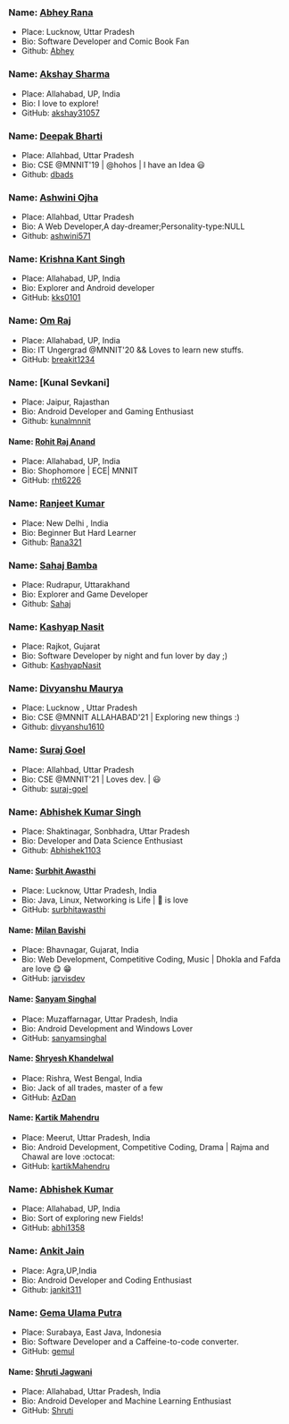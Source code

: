### Name: [Abhey Rana](https://abhey.github.io)
- Place: Lucknow, Uttar Pradesh
- Bio: Software Developer and Comic Book Fan
- Github: [Abhey](https://github.com/Abhey)

### Name: [Akshay Sharma](https://github.com/akshay31057)
- Place: Allahabad, UP, India
- Bio: I love to explore!
- GitHub: [akshay31057](https://github.com/akshay31057)

### Name: [Deepak Bharti](https://github.com/dbads)
- Place: Allahbad, Uttar Pradesh
- Bio: CSE @MNNIT'19 | @hohos | I have an Idea :smiley:
- Github: [dbads](https://github.com/dbads)

### Name: [Ashwini  Ojha](https://github.com/ashwini571)
- Place: Allahbad, Uttar Pradesh
- Bio: A Web Developer,A day-dreamer;Personality-type:NULL
- Github: [ashwini571](https://github.com/ashwini571)

### Name: [Krishna Kant Singh](https://github.com/kks0101)
- Place: Allahabad, UP, India
- Bio: Explorer and Android developer
- GitHub: [kks0101](https://github.com/kks0101)

### Name: [Om Raj](https://github.com/breakit1234)
- Place: Allahabad, UP, India
- Bio: IT Ungergrad @MNNIT'20 && Loves to learn new stuffs.
- GitHub: [breakit1234](https://github.com/breakit1234)

### Name: [Kunal Sevkani]
- Place: Jaipur, Rajasthan
- Bio: Android Developer and Gaming Enthusiast
- Github: [kunalmnnit](https://github.com/kunalmnnit)

#### Name: [Rohit Raj Anand](https://github.com/rht6226)
- Place: Allahabad, UP, India
- Bio: Shophomore | ECE| MNNIT
- GitHub: [rht6226](https://github.com/rht6226)

### Name: [Ranjeet Kumar](https://github.com/rkranjeet)
- Place: New Delhi , India
- Bio: Beginner But Hard Learner
- Github: [Rana321](https://github.com/rkranjeet)

### Name: [Sahaj Bamba](https://github.com/Sahaj-Bamba)
- Place: Rudrapur, Uttarakhand
- Bio: Explorer and Game Developer
- Github: [Sahaj](https://github.com/Sahaj-Bamba)

### Name: [Kashyap Nasit](https://github.com/KashyapNasit)
- Place: Rajkot, Gujarat
- Bio: Software Developer by night and fun lover by day ;)
- Github: [KashyapNasit](https://github.com/KashyapNasit)

### Name: [Divyanshu Maurya](https://github.com/divyanshu1610)
- Place: Lucknow , Uttar Pradesh
- Bio: CSE @MNNIT ALLAHABAD'21 | Exploring new things :)
- Github: [divyanshu1610](https://github.com/divyanshu1610)

### Name: [Suraj Goel](https://github.com/suraj-goel)
- Place: Allahbad, Uttar Pradesh
- Bio: CSE @MNNIT'21 | Loves dev. |  :smiley:
- Github: [suraj-goel](https://github.com/suraj-goel)

### Name: [Abhishek Kumar Singh](https://kumarabh494.wixsite.com/abhishekkumarsingh)
- Place: Shaktinagar, Sonbhadra, Uttar Pradesh
- Bio: Developer and Data Science Enthusiast
- Github: [Abhishek1103](https://github.com/Abhishek1103)

#### Name: [Surbhit Awasthi](https://github.com/surbhitawasthi)
- Place: Lucknow, Uttar Pradesh, India
- Bio: Java, Linux, Networking is Life | :pizza: is love
- GitHub: [surbhitawasthi](https://github.com/surbhitawasthi)

#### Name: [Milan Bavishi](https://github.com/jarvisdev)
- Place: Bhavnagar, Gujarat, India
- Bio: Web Development, Competitive Coding, Music | Dhokla and Fafda are love :yum: :grin:
- GitHub: [jarvisdev](https://github.com/jarvisdev)

#### Name: [Sanyam Singhal](https://github.com/sanyamsinghal)
- Place: Muzaffarnagar, Uttar Pradesh, India
- Bio: Android Development and Windows Lover
- GitHub: [sanyamsinghal](https://github.com/sanyamsinghal)

#### Name: [Shryesh Khandelwal](https://github.com/AzDan)
- Place: Rishra, West Bengal, India
- Bio: Jack of all trades, master of a few
- GitHub: [AzDan](https://github.com/AzDan)

#### Name: [Kartik Mahendru](https://github.com/kartikMahendru)
- Place: Meerut, Uttar Pradesh, India
- Bio: Android Development, Competitive Coding, Drama | Rajma and Chawal are love :octocat:
- GitHub: [kartikMahendru](https://github.com/kartikMahendru)

### Name: [Abhishek Kumar](https://github.com/abhi1358)
- Place: Allahabad, UP, India
- Bio: Sort of exploring new Fields!
- GitHub: [abhi1358](https://github.com/abhi1358)

### Name: [Ankit Jain](https://github.com/jankit311)
- Place: Agra,UP,India
- Bio: Android Developer and  Coding Enthusiast
- Github: [jankit311](https://github.com/jankit311)

### Name: [Gema Ulama Putra](https://github.com/gemul)
- Place: Surabaya, East Java, Indonesia
- Bio: Software Developer and a Caffeine-to-code converter.
- GitHub: [gemul](https://github.com/gemul)

#### Name: [Shruti Jagwani](https://github.com/shruti8019)
- Place: Allahabad, Uttar Pradesh, India
- Bio: Android Developer and Machine Learning Enthusiast 
- GitHub: [Shruti](https://github.com/shruti8019)


